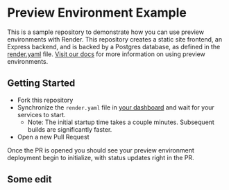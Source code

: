 # Preview Environment Example

This is a sample repository to demonstrate how you can use preview environments with Render. This repository creates a static site frontend, an Express backend, and is backed by a Postgres database, as defined in the [render.yaml](render.yaml) file. [Visit our docs](https://render.com/docs/preview-environments) for more information on using preview environments. 

## Getting Started

- Fork this repository
- Synchronize the `render.yaml` file in [your dashboard](https://dashboard.render.com/iacs) and wait for your services to start.
   - Note: The initial startup time takes a couple minutes. Subsequent builds are significantly faster.
- Open a new Pull Request

Once the PR is opened you should see your preview environment deployment begin to initialize, with status updates right in the PR.

## Some edit

